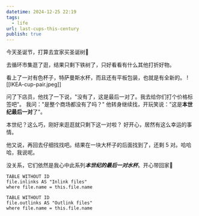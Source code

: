 ```yaml
---
datetime: 2024-12-25 22:19
tags:
  - life
url: last-cups-this-century
publish: true
---
```

今天圣诞节，打算去宜家买圣诞树🎄

去循环市集逛了逛，结果只剩下铁树了，只好看看有什么其他打折好物。

看上了一对有色杯子，特萨曼斯水杯，而且还有平板包装，也就是有全新的。
![[IKEA-cup-pair.jpeg]]

问了下店员，他找了一下说，"没有了，这是最后一对了。我去给你们打个价格标签吧"。
我问："是整个商场都没有了吗？"
他转身继续找，开玩笑说："这是**本世纪最后一对**了"。

本世纪？这么巧，刚好来逛逛就只剩下这一对啦？
好开心，居然有这么幸运的事情。

他又说，再回去仔细找找吧。结果在一块大杯子的后面找到了，还剩 5 对。哈哈哈，我说呢。

没关系，它们依然是我心中此系列***本世纪的最后一对水杯***。开心带回家🥰


```dataview
TABLE WITHOUT ID
file.inlinks AS "Inlink files"
where file.name = this.file.name
```
```dataview
TABLE WITHOUT ID
file.outlinks AS "Outlink files"
where file.name = this.file.name
```